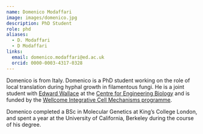 ```yaml
---
name: Domenico Modaffari
image: images/domenico.jpg
description: PhD Student
role: phd
aliases:
  - D. Modaffari
  - D Modaffari
links:
  email: domenico.modaffari@ed.ac.uk
  orcid: 0000-0003-4317-0328
---
```


Domenico  is from Italy. Domenico is a PhD student working on the role of local translation during hyphal growth in filamentous fungi. He is a joint student with [Edward Wallace](https://ewallace.github.io) at the [Centre for Engineering Biology](https://www.ed.ac.uk/biology/centre-engineering-biology) and is funded by the [Wellcome Integrative Cell Mechanisms programme](https://www.wcb.ed.ac.uk/iCMPhD).

Domenico completed a BSc in Molecular Genetics at King’s College London, and spent a year at the University of California, Berkeley during the course of his degree.
